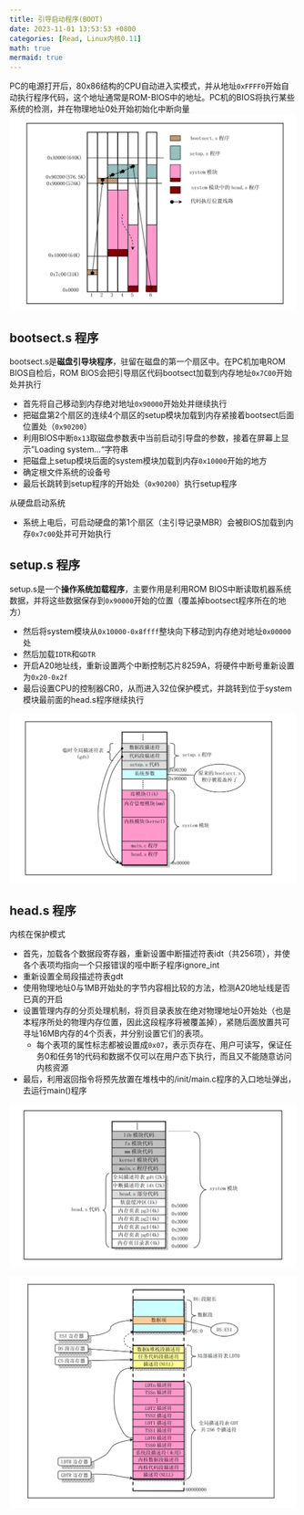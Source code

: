 ```yaml
---
title: 引导启动程序(BOOT)
date: 2023-11-01 13:53:53 +0800
categories: [Read, Linux内核0.11]
math: true
mermaid: true
---
```



PC的电源打开后，80x86结构的CPU自动进入实模式，并从地址`0xFFFF0`开始自动执行程序代码，这个地址通常是ROM-BIOS中的地址。PC机的BIOS将执行某些系统的检测，并在物理地址0处开始初始化中断向量
![启动引导时内核在内存中的位置变化](/assets/img/posts/Read/Linux内核0.11/启动引导时内核在内存中的位置变化.png "启动引导时内核在内存中的位置变化")

## bootsect.s 程序

bootsect.s是**磁盘引导块程序**，驻留在磁盘的第一个扇区中。在PC机加电ROM BIOS自检后，ROM BIOS会把引导扇区代码bootsect加载到内存地址`0x7C00`开始处并执行
- 首先将自己移动到内存绝对地址`0x90000`开始处并继续执行
- 把磁盘第2个扇区的连续4个扇区的setup模块加载到内存紧接着bootsect后面位置处（`0x90200`）
- 利用BIOS中断`0x13`取磁盘参数表中当前启动引导盘的参数，接着在屏幕上显示”Loading system...“字符串
- 把磁盘上setup模块后面的system模块加载到内存`0x10000`开始的地方
- 确定根文件系统的设备号
- 最后长跳转到setup程序的开始处（`0x90200`）执行setup程序

从硬盘启动系统
- 系统上电后，可启动硬盘的第1个扇区（主引导记录MBR）会被BIOS加载到内存`0x7c00`处并可开始执行


## setup.s 程序

setup.s是一个**操作系统加载程序**，主要作用是利用ROM BIOS中断读取机器系统数据，并将这些数据保存到`0x90000`开始的位置（覆盖掉bootsect程序所在的地方）
- 然后将system模块从`0x10000-0x8ffff`整块向下移动到内存绝对地址`0x00000`处
- 然后加载`IDTR`和`GDTR`
- 开启A20地址线，重新设置两个中断控制芯片8259A，将硬件中断号重新设置为`0x20-0x2f`
- 最后设置CPU的控制器CR0，从而进入32位保护模式，并跳转到位于system模块最前面的head.s程序继续执行

![setup执行后的内存映像](/assets/img/posts/Read/Linux内核0.11/setup执行后的内存映像.png "setup执行后的内存映像")


## head.s 程序

内核在保护模式
- 首先，加载各个数据段寄存器，重新设置中断描述符表idt（共256项），并使各个表项均指向一个只报错误的哑中断子程序ignore_int
- 重新设置全局段描述符表gdt
- 使用物理地址0与1MB开始处的字节内容相比较的方法，检测A20地址线是否已真的开启
- 设置管理内存的分页处理机制，将页目录表放在绝对物理地址0开始处（也是本程序所处的物理内存位置，因此这段程序将被覆盖掉），紧随后面放置共可寻址16MB内存的4个页表，并分别设置它们的表项。
	- 每个表项的属性标志都被设置成`0x07`，表示页存在、用户可读写，保证任务0和任务1的代码和数据不仅可以在用户态下执行，而且又不能随意访问内核资源
- 最后，利用返回指令将预先放置在堆栈中的/init/main.c程序的入口地址弹出，去运行main()程序

![head执行后的内存映像](/assets/img/posts/Read/Linux内核0.11/head执行后的内存映像.png "head执行后的内存映像")

![linux内核使用描述符表示意图](/assets/img/posts/Read/Linux内核0.11/linux内核使用描述符表示意图.png "linux内核使用描述符表示意图")